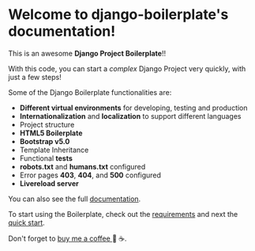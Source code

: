 Welcome to django-boilerplate's documentation!
==============================================

This is an awesome **Django Project Boilerplate**!!

With this code, you can start a *complex* Django Project 
very quickly, with just a few steps!

Some of the Django Boilerplate functionalities are:

- **Different virtual environments** for developing, testing and production
- **Internationalization** and **localization** to support different languages
- Project structure
- **HTML5 Boilerplate**
- **Bootstrap v5.0**
- Template Inheritance
- Functional **tests**
- **robots.txt** and **humans.txt** configured
- Error pages **403**, **404**, and **500** configured
- **Livereload server**

You can also see the full [documentation](https://djangoboilerplate.readthedocs.io/en/latest/).

To start using the Boilerplate, check out the [requirements](https://djangoboilerplate.readthedocs.io/en/latest/requirements.html) and next the [quick start](https://djangoboilerplate.readthedocs.io/en/latest/quick_start.html).

Don't forget to [buy me a coffee ](https://www.buymeacoffee.com/darisset) 🥰 ☕.